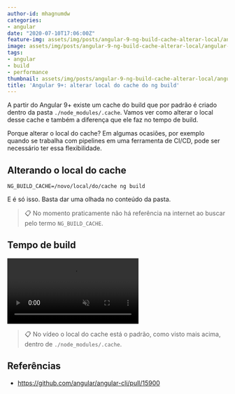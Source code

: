 ```yaml
---
author-id: mhagnumdw
categories:
- angular
date: "2020-07-10T17:06:00Z"
feature-img: assets/img/posts/angular-9-ng-build-cache-alterar-local/angular-9-ng-build-cache-alterar-local-banner.png
image: assets/img/posts/angular-9-ng-build-cache-alterar-local/angular-9-ng-build-cache-alterar-local-banner.png
tags:
- angular
- build
- performance
thumbnail: assets/img/posts/angular-9-ng-build-cache-alterar-local/angular-9-ng-build-cache-alterar-local-banner.png
title: 'Angular 9+: alterar local do cache do ng build'
---
```


A partir do Angular 9+ existe um cache do build que por padrão é criado dentro da pasta `./node_modules/.cache`. Vamos ver como alterar o local desse cache e também a diferença que ele faz no tempo de build.

<!--more-->

Porque alterar o local do cache? Em algumas ocasiões, por exemplo quando se trabalha com pipelines em uma ferramenta de CI/CD, pode ser necessário ter essa flexibilidade.

## Alterando o local do cache

```shell
NG_BUILD_CACHE=/novo/local/do/cache ng build
```

E é só isso. Basta dar uma olhada no conteúdo da pasta.

> 📋 No momento praticamente não há referência na internet ao buscar pelo termo `NG_BUILD_CACHE`.

## Tempo de build

<video muted autoplay controls style="width=:100%;padding: unset;">
    <source src="{{ site.baseurl }}/assets/img/posts/angular-9-ng-build-cache-alterar-local/angular-9-ng-build-cache-alterar-local.mp4" type="video/mp4">
    Your browser does not support the video tag.
</video>

> 📋 No vídeo o local do cache está o padrão, como visto mais acima, dentro de `./node_modules/.cache`.

## Referências

- <https://github.com/angular/angular-cli/pull/15900>
